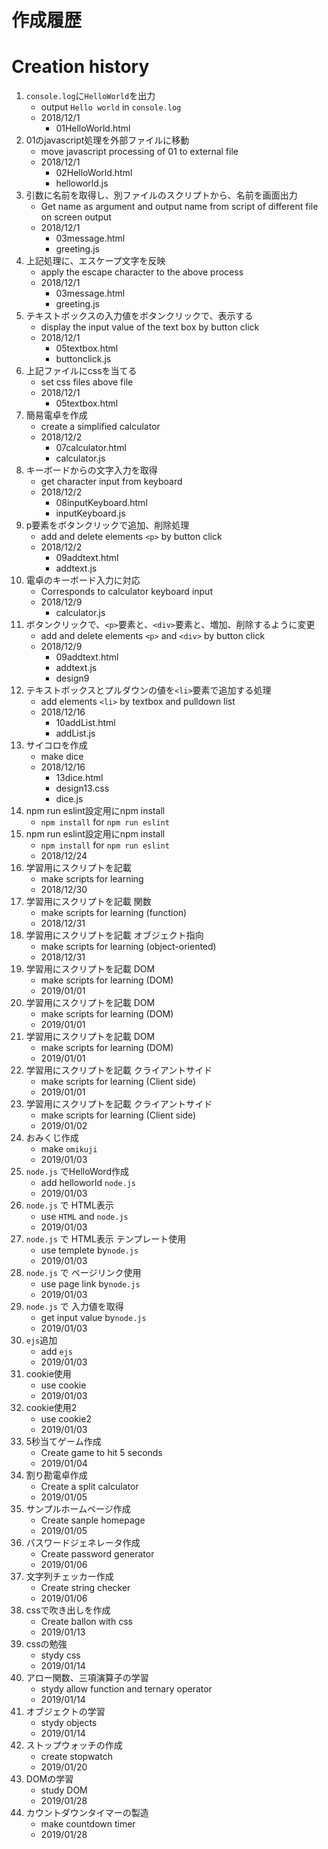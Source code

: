 # 作成履歴 
# Creation history
1. `console.log`に`HelloWorld`を出力
    - output `Hello world` in `console.log`
    - 2018/12/1
      - 01HelloWorld.html
2. 01のjavascript処理を外部ファイルに移動
    - move javascript processing of 01 to external file
    - 2018/12/1
      - 02HelloWorld.html
      - helloworld.js
3. 引数に名前を取得し、別ファイルのスクリプトから、名前を画面出力
    - Get name as argument and output name from script of different file on screen output
    - 2018/12/1
      - 03message.html
      - greeting.js
4. 上記処理に、エスケープ文字を反映
    - apply the escape character to the above process
    - 2018/12/1
      - 03message.html
      - greeting.js
5. テキストボックスの入力値をボタンクリックで、表示する
    - display the input value of the text box by button click
    - 2018/12/1
      - 05textbox.html
      - buttonclick.js
6. 上記ファイルにcssを当てる
    - set css files above file
    - 2018/12/1
      - 05textbox.html
7. 簡易電卓を作成
    - create a simplified calculator
    - 2018/12/2
      - 07calculator.html
      - calculator.js
8. キーボードからの文字入力を取得
    - get character input from keyboard
    - 2018/12/2
      - 08inputKeyboard.html
      - inputKeyboard.js
9. p要素をボタンクリックで追加、削除処理
    - add and delete elements `<p>` by button click
    - 2018/12/2
      - 09addtext.html
      - addtext.js
10. 電卓のキーボード入力に対応
    - Corresponds to calculator keyboard input
    - 2018/12/9
      - calculator.js
11. ボタンクリックで、`<p>`要素と、`<div>`要素と、増加、削除するように変更
    - add and delete elements `<p>` and `<div>` by button click
    - 2018/12/9
      - 09addtext.html
      - addtext.js
      - design9
12. テキストボックスとプルダウンの値を`<li>`要素で追加する処理
    - add elements `<li>` by textbox and pulldown list
    - 2018/12/16
      - 10addList.html
      - addList.js
13. サイコロを作成
    - make dice
    - 2018/12/16
      - 13dice.html
      - design13.css
      - dice.js
14. npm run eslint設定用にnpm install
    - `npm install` for `npm run eslint`
15. npm run eslint設定用にnpm install
    - `npm install` for `npm run eslint`
    - 2018/12/24
16. 学習用にスクリプトを記載
    - make scripts for learning 
    - 2018/12/30
17. 学習用にスクリプトを記載 関数
    - make scripts for learning (function)
    - 2018/12/31
18. 学習用にスクリプトを記載 オブジェクト指向
    - make scripts for learning (object-oriented)
    - 2018/12/31
19. 学習用にスクリプトを記載 DOM
    - make scripts for learning (DOM)
    - 2019/01/01
20. 学習用にスクリプトを記載 DOM
    - make scripts for learning (DOM)
    - 2019/01/01
21. 学習用にスクリプトを記載 DOM
    - make scripts for learning (DOM)
    - 2019/01/01
22. 学習用にスクリプトを記載 クライアントサイド
    - make scripts for learning (Client side)
    - 2019/01/01
23. 学習用にスクリプトを記載 クライアントサイド
    - make scripts for learning (Client side)
    - 2019/01/02
24. おみくじ作成
    - make `omikuji`
    - 2019/01/03
25. `node.js` でHelloWord作成
    - add helloworld `node.js`
    - 2019/01/03
26. `node.js` で HTML表示
    - use `HTML` and  `node.js`
    - 2019/01/03
27. `node.js` で HTML表示 テンプレート使用
    - use templete by`node.js`
    - 2019/01/03
28. `node.js` で ページリンク使用
    - use page link by`node.js`
    - 2019/01/03
29. `node.js` で 入力値を取得
    - get input value by`node.js`
    - 2019/01/03
30. `ejs`追加
    - add `ejs`
    - 2019/01/03
31. cookie使用
    - use cookie
    - 2019/01/03
32. cookie使用2
    - use cookie2
    - 2019/01/03
33. 5秒当てゲーム作成
    - Create game to hit 5 seconds
    - 2019/01/04
34. 割り勘電卓作成
    - Create a split calculator
    - 2019/01/05
35. サンプルホームページ作成
    - Create sanple homepage
    - 2019/01/05
36. パスワードジェネレータ作成
    - Create password generator
    - 2019/01/06
37. 文字列チェッカー作成
    - Create string checker
    - 2019/01/06
38. cssで吹き出しを作成
    - Create ballon with css
    - 2019/01/13
39. cssの勉強
    - stydy css
    - 2019/01/14
40. アロー関数、三項演算子の学習
    - stydy allow function and ternary operator
    - 2019/01/14
41. オブジェクトの学習
    - stydy objects
    - 2019/01/14
42. ストップウォッチの作成
    - create stopwatch
    - 2019/01/20
43. DOMの学習
    - study DOM
    - 2019/01/28
44. カウントダウンタイマーの製造
    - make countdown timer
    - 2019/01/28